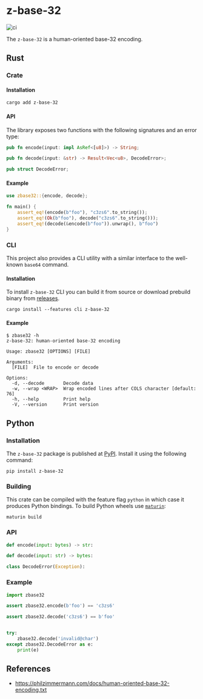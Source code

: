 # z-base-32

![ci](https://github.com/matusf/z-base-32/actions/workflows/ci.yml/badge.svg)

The `z-base-32` is a human-oriented base-32 encoding.

## Rust

### Crate

#### Installation

```sh
cargo add z-base-32
```

#### API

The library exposes two functions with the following signatures and an error type:

```rs
pub fn encode(input: impl AsRef<[u8]>) -> String;

pub fn decode(input: &str) -> Result<Vec<u8>, DecodeError>;

pub struct DecodeError;
```

#### Example

```rs
use zbase32::{encode, decode};

fn main() {
    assert_eq!(encode(b"foo"), "c3zs6".to_string());
    assert_eq!(Ok(b"foo"), decode("c3zs6".to_string()));
    assert_eq!(decode(&encode(b"foo")).unwrap(), b"foo")
}
```

### CLI

This project also provides a CLI utility with a similar interface to the well-known `base64` command.

#### Installation

To install `z-base-32` CLI you can build it from source or download prebuild binary from [releases](https://github.com/matusf/z-base-32/releases/latest).

```console
cargo install --features cli z-base-32
```

#### Example

```console
$ zbase32 -h
z-base-32: human-oriented base-32 encoding

Usage: zbase32 [OPTIONS] [FILE]

Arguments:
  [FILE]  File to encode or decode

Options:
  -d, --decode       Decode data
  -w, --wrap <WRAP>  Wrap encoded lines after COLS character [default: 76]
  -h, --help         Print help
  -V, --version      Print version
```

## Python

### Installation

The `z-base-32` package is published at [PyPI](https://pypi.org/project/z-base-32/). Install it using the following command:

```console
pip install z-base-32
```

### Building

This crate can be compiled with the feature flag `python` in which case it produces Python bindings. To build Python wheels use [`maturin`](https://github.com/PyO3/maturin):

```console
maturin build
```

### API

```py
def encode(input: bytes) -> str:

def decode(input: str) -> bytes:

class DecodeError(Exception):
```

### Example

```py
import zbase32

assert zbase32.encode(b'foo') == 'c3zs6'

assert zbase32.decode('c3zs6') == b'foo'


try:
    zbase32.decode('invalid@char')
except zbase32.DecodeError as e:
    print(e)
```

## References

- <https://philzimmermann.com/docs/human-oriented-base-32-encoding.txt>
